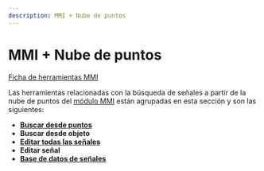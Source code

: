 ```yaml
---
description: MMI + Nube de puntos
---
```


# MMI + Nube de puntos

[Ficha de herramientas MMI](/mdtopx/fichas-de-herramientas/ficha-de-herramientas-mmi.md)

Las herramientas relacionadas con la búsqueda de señales a partir de la nube de puntos del [módulo MMI](../) están agrupadas en esta sección y son las siguientes:

* ****[**Buscar desde puntos**](buscar-senales-desde-puntos.md)****
* **Buscar desde objeto**
* ****[**Editar todas las señales**](editar-todas-las-senales.md)****
* **Editar señal**
* ****[**Base de datos de señales**](base-de-datos-de-senales.md)****
